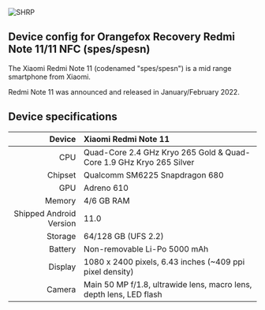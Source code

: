 ![SHRP]([https://wiki.orangefox.tech/banner.svg](https://xdaforums.com/proxy.php?image=https%3A%2F%2Fgithub.com%2FDNI9%2FSHRP_%2Fraw%2Fmaster%2Fimg%2Fshrp3_banner_xda.png&hash=64337414359ef1feb6f4de18c17c665b))

## Device config for Orangefox Recovery Redmi Note 11/11 NFC (spes/spesn)

The Xiaomi Redmi Note 11 (codenamed "spes/spesn") is a mid range smartphone from Xiaomi.

Redmi Note 11 was announced and released in January/February 2022.

## Device specifications

 Device       | Xiaomi Redmi Note 11
 -----------: | :-------------------------------------------------- 
 CPU | Quad-Core 2.4 GHz Kryo 265 Gold & Quad-Core 1.9 GHz Kryo 265 Silver
Chipset | Qualcomm SM6225 Snapdragon 680
GPU | Adreno 610
Memory | 4/6 GB RAM
Shipped Android Version | 11.0
Storage | 64/128 GB (UFS 2.2)
Battery | Non-removable Li-Po 5000 mAh
Display | 1080 x 2400 pixels, 6.43 inches (~409 ppi pixel density)
Camera | Main 50 MP f/1.8, ultrawide lens, macro lens, depth lens, LED flash
